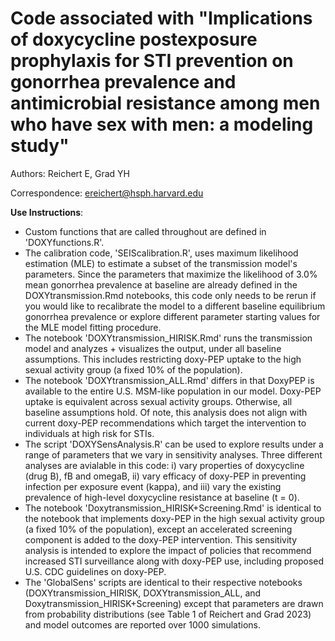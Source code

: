 # Code associated with "Implications of doxycycline postexposure prophylaxis for STI prevention on gonorrhea prevalence and antimicrobial resistance among men who have sex with men: a modeling study"

Authors: Reichert E, Grad YH

Correspondence: ereichert@hsph.harvard.edu

**Use Instructions**:

- Custom functions that are called throughout are defined in 'DOXYfunctions.R'.
- The calibration code, 'SEIScalibration.R', uses maximum likelihood estimation (MLE) to estimate a subset of the transmission model's parameters. Since the parameters that maximize the likelihood of 3.0% mean gonorrhea prevalence at baseline are already defined in the DOXYtransmission.Rmd notebooks, this code only needs to be rerun if you would like to recalibrate the model to a different baseline equilibrium gonorrhea prevalence or explore different parameter starting values for the MLE model fitting procedure.
- The notebook 'DOXYtransmission_HIRISK.Rmd' runs the transmission model and analyzes + visualizes the output, under all baseline assumptions. This includes restricting doxy-PEP uptake to the high sexual activity group (a fixed 10% of the population).
- The notebook 'DOXYtransmission_ALL.Rmd' differs in that DoxyPEP is available to the entire U.S. MSM-like population in our model. Doxy-PEP uptake is equivalent across sexual activity groups. Otherwise, all baseline assumptions hold. Of note, this analysis does not align with current doxy-PEP recommendations which target the intervention to individuals at high risk for STIs.
- The script 'DOXYSensAnalysis.R' can be used to explore results under a range of parameters that we vary in sensitivity analyses. Three different analyses are avialable in this code: i) vary properties of doxycycline (drug B), fB and omegaB, ii) vary efficacy of doxy-PEP in preventing infection per exposure event (kappa), and iii) vary the existing prevalence of high-level doxycycline resistance at baseline (t = 0).
- The notebook 'Doxytransmission_HIRISK+Screening.Rmd' is identical to the notebook that implements doxy-PEP in the high sexual activity group (a fixed 10% of the population), except an accelerated screening component is added to the doxy-PEP intervention. This sensitivity analysis is intended to explore the impact of policies that recommend increased STI surveillance along with doxy-PEP use, including proposed U.S. CDC guidelines on doxy-PEP.
- The 'GlobalSens' scripts are identical to their respective notebooks (DOXYtransmission_HIRISK, DOXYtransmission_ALL, and Doxytransmission_HIRISK+Screening) except that parameters are drawn from probability distributions (see Table 1 of Reichert and Grad 2023) and model outcomes are reported over 1000 simulations.
